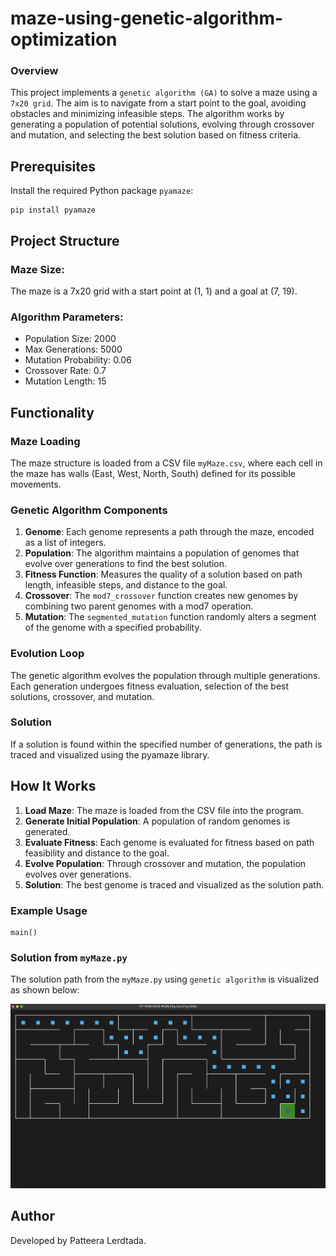 # maze-using-genetic-algorithm-optimization

### Overview
This project implements a `genetic algorithm (GA)` to solve a maze using a `7x20 grid`. The aim is to navigate from a start point to the goal, avoiding obstacles and minimizing infeasible steps. The algorithm works by generating a population of potential solutions, evolving through crossover and mutation, and selecting the best solution based on fitness criteria.

## Prerequisites

Install the required Python package `pyamaze`:

```
pip install pyamaze 
```

## Project Structure
### Maze Size: 
The maze is a 7x20 grid with a start point at (1, 1) and a goal at (7, 19).
### Algorithm Parameters:
- Population Size: 2000
- Max Generations: 5000
- Mutation Probability: 0.06
- Crossover Rate: 0.7
- Mutation Length: 15

## Functionality
### Maze Loading
The maze structure is loaded from a CSV file `myMaze.csv`, where each cell in the maze has walls (East, West, North, South) defined for its possible movements.

### Genetic Algorithm Components
1. **Genome**: Each genome represents a path through the maze, encoded as a list of integers.
2. **Population**: The algorithm maintains a population of genomes that evolve over generations to find the best solution.
3. **Fitness Function**: Measures the quality of a solution based on path length, infeasible steps, and distance to the goal.
4. **Crossover**: The `mod7_crossover` function creates new genomes by combining two parent genomes with a mod7 operation.
5. **Mutation**: The `segmented_mutation` function randomly alters a segment of the genome with a specified probability.

### Evolution Loop
The genetic algorithm evolves the population through multiple generations. Each generation undergoes fitness evaluation, selection of the best solutions, crossover, and mutation.

### Solution
If a solution is found within the specified number of generations, the path is traced and visualized using the pyamaze library.

## How It Works
1. **Load Maze**: The maze is loaded from the CSV file into the program.
2. **Generate Initial Population**: A population of random genomes is generated.
3. **Evaluate Fitness**: Each genome is evaluated for fitness based on path feasibility and distance to the goal.
4. **Evolve Population**: Through crossover and mutation, the population evolves over generations.
5. **Solution**: The best genome is traced and visualized as the solution path.

### Example Usage
```
main()
```
### **Solution from `myMaze.py`**

The solution path from the `myMaze.py` using `genetic algorithm` is visualized as shown below:

![Final Solution](/output/final_solution.png)

## Author
Developed by Patteera Lerdtada.
